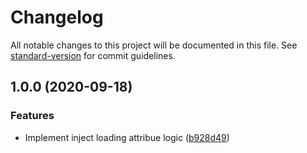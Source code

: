 # Changelog

All notable changes to this project will be documented in this file. See [standard-version](https://github.com/conventional-changelog/standard-version) for commit guidelines.

## 1.0.0 (2020-09-18)


### Features

* Implement inject loading attribue logic ([b928d49](https://github.com/potato4d/rehype-plugin-image-lazy-loading/commit/b928d49cf1f7b87e97374b63caf320632a5aebf9))
